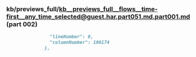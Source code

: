 ### kb/previews_full/kb__previews_full__flows__time-first__any_time_selected@guest.har.part051.md.part001.md (part 002)

```md
                "lineNumber": 0,
                "columnNumber": 106174
              },
        
```

```
